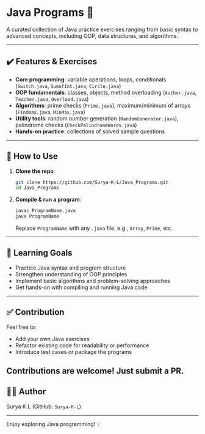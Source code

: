 
# Java Programs 🧩

A curated collection of Java practice exercises ranging from basic syntax to advanced concepts, including OOP, data structures, and algorithms.

---

## ✔️ Features & Exercises

- **Core programming**: variable operations, loops, conditionals (`Switch.java`, `SumofInt.java`, `Circle.java`)
- **OOP fundamentals**: classes, objects, method overloading (`Author.java`, `Teacher.java`, `Overload.java`)
- **Algorithms**: prime checks (`Prime.java`), maximum/minimum of arrays (`Findmax.java`, `MinMax.java`)
- **Utility tools**: random number generation (`RandomGenerator.java`), palindrome checks (`CheckPalindromeWords.java`)
- **Hands-on practice**: collections of solved sample questions

---

## 🚀 How to Use

1. **Clone the repo**:
    ```bash
    git clone https://github.com/Surya-K-L/Java_Programs.git
    cd Java_Programs
    ```
2. **Compile & run a program**:
    ```bash
    javac ProgramName.java
    java ProgramName
    ```
   Replace `ProgramName` with any `.java` file, e.g., `Array`, `Prime`, etc.

---

## 🎯 Learning Goals

- Practice Java syntax and program structure  
- Strengthen understanding of OOP principles  
- Implement basic algorithms and problem-solving approaches  
- Get hands-on with compiling and running Java code

---

## ✅ Contribution

Feel free to:
- Add your own Java exercises
- Refactor existing code for readability or performance
- Introduce test cases or package the programs

Contributions are welcome! Just submit a PR.
---

## 🧑‍💻 Author

Surya K.L (GitHub: `Surya-K-L`)

---

Enjoy exploring Java programming! 💡
